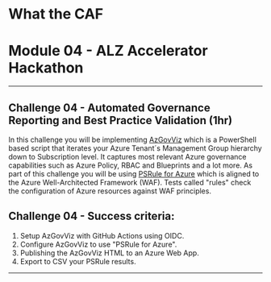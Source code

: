 # What the CAF

# Module 04 - ALZ Accelerator Hackathon

---

## Challenge 04 - Automated Governance Reporting and Best Practice Validation (1hr)

In this challenge you will be implementing [AzGovViz](https://github.com/JulianHayward/Azure-MG-Sub-Governance-Reporting) which is a PowerShell based script that iterates your Azure Tenant´s Management Group hierarchy down to Subscription level. It captures most relevant Azure governance capabilities such as Azure Policy, RBAC and Blueprints and a lot more. As part of this challenge you will be using [PSRule for Azure](https://azure.github.io/PSRule.Rules.Azure/features/) which is aligned to the Azure Well-Architected Framework (WAF). Tests called "rules" check the configuration of Azure resources against WAF principles. 

## Challenge 04 - Success criteria:

1. Setup AzGovViz with GitHub Actions using OIDC.
2. Configure AzGovViz to use "PSRule for Azure".
3. Publishing the AzGovViz HTML to an Azure Web App.
4. Export to CSV your PSRule results.

---

## 
